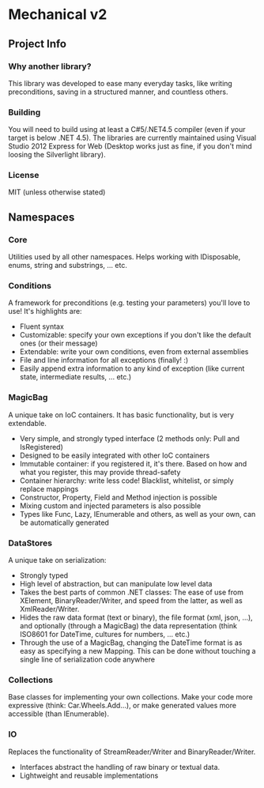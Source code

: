 Mechanical v2
=============

Project Info
------------

### Why another library?
This library was developed to ease many everyday tasks, like writing preconditions, saving in a structured manner, and countless others.

### Building
You will need to build using at least a C#5/.NET4.5 compiler (even if your target is below .NET 4.5). The libraries are currently maintained using Visual Studio 2012 Express for Web (Desktop works just as fine, if you don't mind loosing the Silverlight library).

### License
MIT (unless otherwise stated)


Namespaces
----------

### Core
Utilities used by all other namespaces. Helps working with IDisposable, enums, string and substrings, ... etc.

### Conditions
A framework for preconditions (e.g. testing your parameters) you'll love to use! It's highlights are:
* Fluent syntax
* Customizable: specify your own exceptions if you don't like the default ones (or their message)
* Extendable: write your own conditions, even from external assemblies
* File and line information for all exceptions (finally! :)
* Easily append extra information to any kind of exception (like current state, intermediate results, ... etc.)

### MagicBag
A unique take on IoC containers. It has basic functionality, but is very extendable.
* Very simple, and strongly typed interface (2 methods only: Pull<T> and IsRegistered<T>)
* Designed to be easily integrated with other IoC containers
* Immutable container: if you registered it, it's there. Based on how and what you register, this may provide thread-safety
* Container hierarchy: write less code! Blacklist, whitelist, or simply replace mappings
* Constructor, Property, Field and Method injection is possible
* Mixing custom and injected parameters is also possible
* Types like Func<T>, Lazy<T>, IEnumerable<T> and others, as well as your own, can be automatically generated

### DataStores
A unique take on serialization: 
* Strongly typed
* High level of abstraction, but can manipulate low level data
* Takes the best parts of common .NET classes: The ease of use from XElement, BinaryReader/Writer, and speed from the latter, as well as XmlReader/Writer.
* Hides the raw data format (text or binary), the file format (xml, json, ...), and optionally (through a MagicBag) the data representation (think ISO8601 for DateTime, cultures for numbers, ... etc.)
* Through the use of a MagicBag, changing the DateTime format is as easy as specifying a new Mapping. This can be done without touching a single line of serialization code anywhere

### Collections
Base classes for implementing your own collections. Make your code more expressive (think: Car.Wheels.Add...), or make generated values more accessible (than IEnumerable).

### IO
Replaces the functionality of StreamReader/Writer and BinaryReader/Writer.
* Interfaces abstract the handling of raw binary or textual data.
* Lightweight and reusable implementations
